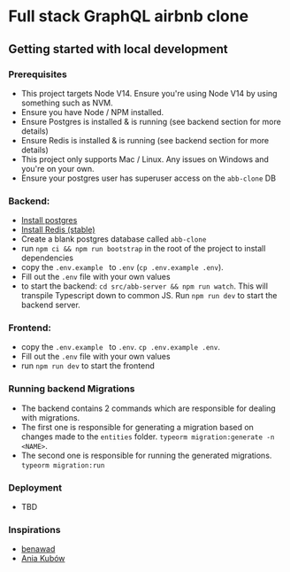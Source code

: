 # Full stack GraphQL airbnb clone 


## Getting started with local development 


### Prerequisites
* This project targets Node V14. Ensure you're using Node V14 by using something such as NVM. 
* Ensure you have Node / NPM installed.
* Ensure Postgres is installed & is running (see backend section for more details)
* Ensure Redis is installed & is running (see backend section for more details)
* This project only supports Mac / Linux. Any issues on Windows and you're on your own. 
* Ensure your postgres user has superuser access on the `abb-clone` DB

### Backend: 
* [Install postgres](https://www.postgresql.org/download/)
* [Install Redis (stable)](https://redis.io/download)
* Create a blank postgres database called `abb-clone`
* run `npm ci && npm run bootstrap` in the root of the project to install dependencies 
* copy the `.env.example ` to `.env` (`cp .env.example .env`).
* Fill out the `.env` file with your own values
* to start the backend: `cd src/abb-server && npm run watch`. This will transpile Typescript down to common JS. Run `npm run dev` to start the backend server. 


### Frontend: 
* copy the `.env.example ` to `.env`. `cp .env.example .env`. 
* Fill out the `.env` file with your own values
* run `npm run dev` to start the frontend


### Running backend Migrations 
* The backend contains 2 commands which are responsible for dealing with migrations. 
* The first one is responsible for generating a migration based on changes made to the `entities` folder. `typeorm migration:generate -n <NAME>`. 
* The second one is responsible for running the generated migrations. `typeorm migration:run`


### Deployment 
* TBD


### Inspirations 
* [benawad](https://github.com/benawad)
* [Ania Kubów](https://twitter.com/ania_kubow)
